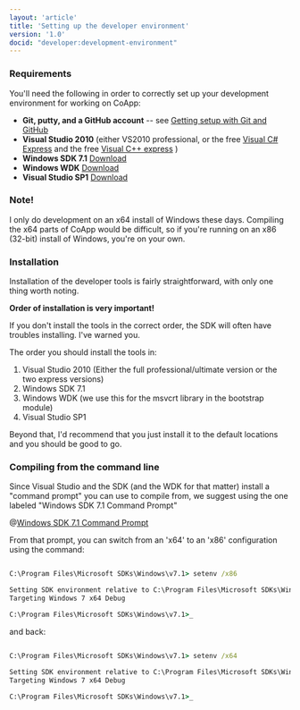 ```yaml
---
layout: 'article'
title: 'Setting up the developer environment' 
version: '1.0'
docid: "developer:development-environment"
---
```

### Requirements
You'll need the following in order to correctly set up your development environment for working on CoApp:

- **Git, putty, and a GitHub account** -- see [Getting setup with Git and GitHub](/developers/git.html)
- **Visual Studio 2010** (either VS2010 professional, or the free [Visual C# Express](http://www.microsoft.com/visualstudio/en-us/products/2010-editions/visual-csharp-express) and the free [Visual C++ express](http://www.microsoft.com/visualstudio/en-us/products/2010-editions/visual-cpp-express) )
- **Windows SDK 7.1** [Download](http://www.microsoft.com/download/en/details.aspx?displaylang=en&id=8279)
- **Windows WDK** [Download](http://www.microsoft.com/download/en/details.aspx?displaylang=en&id=11800)
- **Visual Studio SP1** [Download](http://www.microsoft.com/download/en/details.aspx?id=23691)

### Note!
I only do development on an x64 install of Windows these days. Compiling the x64 parts of CoApp would be difficult, so if you're running on an x86 (32-bit) install of Windows, you're on your own.

### Installation
Installation of the developer tools is fairly straightforward, with only one thing worth noting.

<div class="alert-message error">
<p><b>Order of installation is very important!</b></p>  
</div>

If you don't install the tools in the correct order, the SDK will often have troubles installing. I've warned you. 

The order you should install the tools in:

1. Visual Studio 2010 (Either the full professional/ultimate version or the two express versions)
2. Windows SDK 7.1
3. Windows WDK (we use this for the msvcrt library in the bootstrap module)
4. Visual Studio SP1

Beyond that, I'd recommend that you just install it to the default locations and you should be good to go.

### Compiling from the command line

Since Visual Studio and the SDK (and the WDK for that matter) install a "command prompt" you can use to compile from, we suggest using the one labeled "Windows SDK 7.1 Command Prompt"

@[Windows SDK 7.1 Command Prompt](/images/tutorials/devenv-1.png)

From that prompt, you can switch from an 'x64' to an 'x86' configuration using the command:

``` bat

C:\Program Files\Microsoft SDKs\Windows\v7.1> setenv /x86

Setting SDK environment relative to C:\Program Files\Microsoft SDKs\Windows\v7.1\.
Targeting Windows 7 x64 Debug

C:\Program Files\Microsoft SDKs\Windows\v7.1>_

```

and back:

``` bat

C:\Program Files\Microsoft SDKs\Windows\v7.1> setenv /x64

Setting SDK environment relative to C:\Program Files\Microsoft SDKs\Windows\v7.1\.
Targeting Windows 7 x64 Debug

C:\Program Files\Microsoft SDKs\Windows\v7.1>_


```
